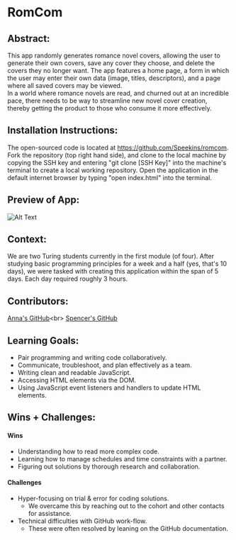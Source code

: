 # RomCom  

## Abstract:
This app randomly generates romance novel covers, allowing the user to generate their own covers, save any cover they choose, and delete the covers they no longer want. The app features a home page, a form in which the user may enter their own data (image, titles, descriptors), and a page where all saved covers may be viewed.<br>
In a world where romance novels are read, and churned out at an incredible pace, there needs to be way to streamline new novel cover creation, thereby getting the product to those who consume it more effectively.

## Installation Instructions:
The open-sourced code is located at https://github.com/Speekins/romcom. Fork the repository (top right hand side), and clone to the local machine by copying the SSH key and entering "git clone [SSH Key]" into the machine's terminal to create a local working repository. Open the application in the default internet browser by typing "open index.html" into the terminal.

## Preview of App:
![Alt Text](https://videoapi-muybridge.vimeocdn.com/animated-thumbnails/image/37491318-d47c-495e-bd5a-643986b15be6.gif?ClientID=vimeo-core-prod&Date=1662319122&Signature=e2e2fce916f2c1f5726c01f4e979c7c1b14e09d0)

## Context:
We are two Turing students currently in the first module (of four). After studying basic programming principles for a week and a half (yes, that's 10 days), we were tasked with creating this application within the span of 5 days. Each day required roughly 3 hours.

## Contributors:
[Anna's GitHub]('https://github.com/AnnaPete')<br>
[Spencer's GitHub]('https://github.com/Speekins')

## Learning Goals:
- Pair programming and writing code collaboratively.<br>
- Communicate, troubleshoot, and plan effectively as a team.<br>
- Writing clean and readable JavaScript.<br>
- Accessing HTML elements via the DOM.<br>
- Using JavaScript event listeners and handlers to update HTML elements.

## Wins + Challenges:
#### Wins
- Understanding how to read more complex code.
- Learning how to manage schedules and time constraints with a partner.
- Figuring out solutions by thorough research and collaboration.

#### Challenges
- Hyper-focusing on trial & error for coding solutions.
  - We overcame this by reaching out to the cohort and other contacts for assistance.
- Technical difficulties with GitHub work-flow.
  - These were often resolved by leaning on the GitHub documentation.
